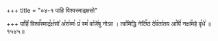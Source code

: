 +++
title = "०४-१ पाहि विश्वस्माद्रक्षसो"

+++
पा꣣हि꣡ विश्व꣢꣯स्माद्र꣣क्ष꣢सो꣣ अ꣡रा꣢व्णः꣣ प्र꣢ स्म꣣ वा꣡जे꣢षु नोऽव । त्वा꣡मिद्धि नेदि꣢꣯ष्ठं दे꣣व꣡ता꣢तय आ꣣पिं꣡ नक्षा꣢꣯महे वृ꣣धे꣢ ॥१५४५॥